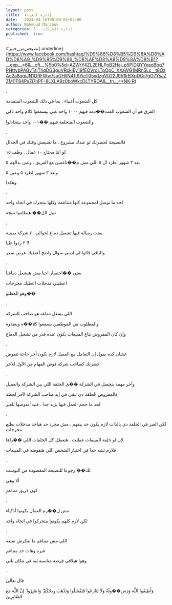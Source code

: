 ```yaml
---
layout: post
title:  إدارة الغباء
date:   2024-04-10T00:00:01+03:00
author: Mahmoud Marzouk
categories: 5 - إدارة الشركات
published:  true
---
```

\#نصيحة_من_خبير{.underline}(https://www.facebook.com/hashtag/%D9%86%D8%B5%D9%8A%D8%AD%D8%A9_%D9%85%D9%86_%D8%AE%D8%A8%D9%8A%D8%B1?__eep__=6&__cft__%5b0%5d=AZWrY4ZL2EHLPoB2Hai_p5PIDQYYeaoBbq7PHttvbPAGvTsjThqDG3guVRcklEy19fEQVrdLTpOpC_XXaWG1MRn5Lc__t8QzAc2a8qqiJN1OfIFWw7suGHlIN41t9YicT05xdzgV022J9h1IrBXpDGr7gO7YsJZZMl1F84PsZi7nPF-8LXLA9z0boWkcDLTYROA&__tn__=*NK-R)

.

كل الشعوب أغبياء . بما في ذلك الشعوب المتقدمة

الفرق هو أن الشعوب المت��دمة فيهم ١٠٠٠ واحد غبي بيسمعوا كلام واحد
ذكي

والشعوب المتخلفة فيهم ��٠٠١ واحد بيتجادلوا

.

فالنصيحة لحضرتك لو عندك مشروع . ما تضيعش وقتك في الجدال

لو انتا محتاج ١٠ عمال . وظف ١٥

بعد ٣ شهور اطرد ال ٥ اللي مش م��ناغمين مع الفريق . وعين بدالهم
٥

وبعد ٣ شهور اطرد ٥ وعين ٥

وهكذا

.

لحد ما توصل لمجموعة كلها متناغمة وكلها بتتحرك في اتجاه واحد

دول الل�� هيطلعوا نتيجة

.

بعتت رسالة فيها تشغيل دماغ لحوالي ٧٠ شركة صينية

٣ ردوا عليا !!

والباقي قالوا لي اديني سؤال واضح أعطيك عرض سعر

.

يعني ��اختصار احنا مش هنشغل دماغنا

اعطيني مدخلات اعطيك مخرجات

وهو المطلو��

.

اللي يشغل دماغه هو صاحب الشركة

والمطلوب من الموظفين يسمعوا كلا��ه وينفذوه

وإن كان المفروض بتاع المبيعات يكون عنده قدر من تشغيل الدماغ

.

عشان كده بقول إن التعامل مع العميل لازم يكون آخر حاجة تتفوض

حضرتك كصاحب شركة فوض المهام من الأول للآخر

.

وآخر مهمة بتحصل في الشركة ��ي الحلقة اللي بين الشركة والعميل

فالمفروض الحلقة دي تبقى في إيد صاحب الشركة لآخر لحظة

لحد ما حجم العمل فيها يزيد جدا . فنبدأ نفوضها للغير

.

لكن الغير في الحلقة دي بالذات لازم يكون حد بيفهم . مش مجرد حد هياخد
مدخلات يطلع مخرجات

لإن لو حلقة المبيعات عطلت . هتعطل كل الحلقات اللي ��راها

فلازم تنتبه جدا في اختيار الشخص اللي هتفوضه في المبيعات

.

لك�� رجوعا للنصيحة المقصودة من البوست

ألا وهي

كون فريق متناغم

.

مش ل��زم العمال يكونوا أذكياء

لكن لازم كلهم يكونوا بيتحركوا في اتجاه واحد

.

اللي مش متناغم ما تفكرش تقنعه

غيره وهات حد متناغم

وهوا هيلاقي فرصة مناسبة ليه في مكان تاني

.

قال تعالى

وَأَطِيعُوا اللَّهَ وَرَس��ولَهُ وَلَا تَنَازَعُوا فَتَفْشَلُوا وَتَذْهَبَ رِيحُكُمْ ۖ وَاصْبِرُوا ۚ إِنَّ اللَّهَ
مَعَ الصَّابِرِينَ
